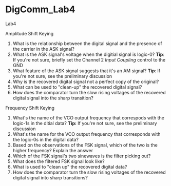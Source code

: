 # DigComm_Lab4
Lab4

Amplitude Shift Keying

1. What is the relationship between the digital signal and the presence of the carrier in the ASK signal?
2. What is the ASK signal's voltage when the digitial signal is logic-0? **Tip**: If you're not sure, briefly set the Channel 2 *Input Coupling* control to the GND
3. What feature of the ASK signal suggests that it's an AM signal? **Tip**: If you're not sure, see the preliminary discussion
4. Why is the recovered digital signal not a perfect copy of the original?
5. What can be used to "clean-up" the recovered digital signal?
6. How does the comparator turn the slow rising voltages of the recovered digital signal into the sharp transition?

Frequency Shift Keying

1. What's the name of the VCO output frequency that correspods with the logic-1s in the ditial data? **Tip:** If you're not sure, see the preliminary discussion
2. What's the name for the VCO output frequency that corresponds with the logic-0s in the digital data?
3. Based on the observations of the FSK signal, which of the two is the higher frequency? Explain the answer
4. Which of the FSK signal's two sinewaves is the filter picking out?
5. What does the filtered FSK signal look like?
6. What is used to "clean up" the recovered digital data?
7. How does the comparator turn the slow rising voltages of the recovered digital signal into sharp transitions?